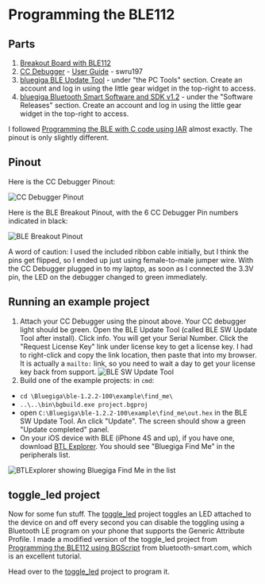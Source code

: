 # Programming the BLE112 #

## Parts ##
1.  [Breakout Board with BLE112](
http://store.hardwarebreakout.com/index.php?route=product/product&product_id=61)
2.  [CC Debugger](http://www.ti.com/tool/cc-debugger) - [User Guide](http://www.ti.com/lit/swru197) - swru197
3.  [bluegiga BLE Update Tool](http://www.bluegiga.com/en-US/products/bluetooth-4.0-modules/ble112-bluetooth--smart-module/documentation/) - under "the PC Tools" section.  Create an account and log in using the little gear widget in the top-right to access.
4.  [bluegiga Bluetooth Smart Software and SDK v1.2](http://www.bluegiga.com/en-US/products/bluetooth-4.0-modules/ble112-bluetooth--smart-module/documentation/) - under the "Software Releases" section.  Create an account and log in using the little gear widget in the top-right to access.

I followed [Programming the BLE with C code using IAR](http://blog.bluetooth-smart.com/2012/09/11/programming-the-ble112-with-c-code-using-iar/) almost exactly.  The pinout is only slightly different.

## Pinout ##
Here is the CC Debugger Pinout:

![CC Debugger Pinout](http://cl.ly/image/2B2s3R0V0Y0R/target-connector-pinout.png)

Here is the BLE Breakout Pinout, with the 6 CC Debugger Pin numbers indicated in black:

![BLE Breakout Pinout](http://cl.ly/image/1V0k2P0G1m3j/ble-breakout-pinout-cc-debugger.png)

A word of caution: I used the included ribbon cable initially, but I think the pins get flipped, so I ended up just using female-to-male jumper wire.  With the CC Debugger plugged in to my laptop, as soon as I connected the 3.3V pin, the LED on the debugger changed to green immediately.

## Running an example project ##
1.  Attach your CC Debugger using the pinout above.  Your CC debugger light should be green.  Open the BLE Update Tool (called BLE SW Update Tool after install).  Click info.  You will get your Serial Number.  Click the "Request License Key" link under license key to get a license key.  I had to right-click and copy the link location, then paste that into my browser.  It is actually a `mailto:` link, so you need to wait a day to get your license key back from support.
 ![BLE SW Update Tool](http://cl.ly/image/38393t310u41/BLESWUpdateTool.PNG)
2. Build one of the example projects: in `cmd`:
 * `cd \Bluegiga\ble-1.2.2-100\example\find_me\`
 * `..\..\bin\bgbuild.exe project.bgproj`
 * open `C:\Bluegiga\ble-1.2.2-100\example\find_me\out.hex` in the BLE SW Update Tool. An click "Update".  The screen should show a green "Update completed" panel.
 * On your iOS device with BLE (iPhone 4S and up), if you have one, download [BTL Explorer](https://itunes.apple.com/us/app/btlexplorer/id532751145?mt=8).  You should see "Bluegiga Find Me" in the peripherals list.

 ![BTLExplorer showing Bluegiga Find Me in the list](http://cl.ly/image/2R1z2c383u0G/BTLExplorer.PNG.jpg)


## toggle_led project ##

Now for some fun stuff.  The [toggle_led](/toggle_led) project toggles an LED attached to the device on and off every second you can disable the toggling using a Bluetooth LE program on your phone that supports the Generic Attribute Profile.  I made a modified version of the toggle_led project from [Programming the BLE112 using BGScript](http://blog.bluetooth-smart.com/2012/09/16/programming-the-ble112-using-bgscript/) from bluetooth-smart.com, which is an excellent tutorial.

Head over to the [toggle_led](/toggle_led) project to program it.
